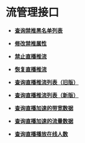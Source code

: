 # 流管理接口<a name="live_03_0009"></a>

-   **[查询禁推黑名单列表](查询禁推黑名单列表.md)**  

-   **[修改禁推属性](修改禁推属性.md)**  

-   **[禁止直播推流](禁止直播推流.md)**  

-   **[恢复直播推流](恢复直播推流.md)**  

-   **[查询直播推流列表（旧版）](查询直播推流列表（旧版）.md)**  

-   **[查询直播推流列表（新版）](查询直播推流列表（新版）.md)**  

-   **[查询直播加速的带宽数据](查询直播加速的带宽数据.md)**  

-   **[查询直播加速的流量数据](查询直播加速的流量数据.md)**  

-   **[查询直播播放在线人数](查询直播播放在线人数.md)**  


